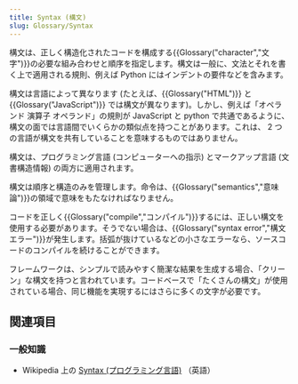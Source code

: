 ```yaml
---
title: Syntax (構文)
slug: Glossary/Syntax
---
```


構文は、正しく構造化されたコードを構成する{{Glossary("character","文字")}}の必要な組み合わせと順序を指定します。構文は一般に、文法とそれを書く上で適用される規則、例えば Python にはインデントの要件などを含みます。

構文は言語によって異なります (たとえば、{{Glossary("HTML")}} と {{Glossary("JavaScript")}} では構文が異なります)。しかし、例えば「オペランド 演算子 オペランド」の規則が JavaScript と python で共通であるように、構文の面では言語間でいくらかの類似点を持つことがあります。これは、 2 つの言語が構文を共有していることを意味するものではありません。

構文は、プログラミング言語 (コンピューターへの指示) とマークアップ言語 (文書構造情報) の両方に適用されます。

構文は順序と構造のみを管理します。命令は、{{Glossary("semantics","意味論")}}の領域で意味をもたなければなりません。

コードを正しく{{Glossary("compile","コンパイル")}}するには、正しい構文を使用する必要があります。そうでない場合は、{{Glossary("syntax error","構文エラー")}}が発生します。括弧が抜けているなどの小さなエラーなら、ソースコードのコンパイルを続けることができます。

フレームワークは、シンプルで読みやすく簡潔な結果を生成する場合、「クリーン」な構文を持つと言われています。コードベースで「たくさんの構文」が使用されている場合、同じ機能を実現するにはさらに多くの文字が必要です。

## 関連項目

### 一般知識

- Wikipedia 上の [Syntax (プログラミング言語)](<https://en.wikipedia.org/wiki/Syntax_(programming_languages)>) （英語）
